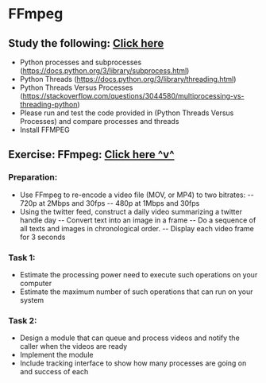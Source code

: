 # FFmpeg

## Study the following: [Click here]
- Python processes and subprocesses (https://docs.python.org/3/library/subprocess.html)
- Python Threads (https://docs.python.org/3/library/threading.html)
- Python Threads Versus Processes (https://stackoverflow.com/questions/3044580/multiprocessing-vs-threading-python)
- Please run and test the code provided in (Python Threads Versus Processes) and compare processes and threads
- Install FFMPEG

## Exercise: FFmpeg: [Click here ^v^]
### Preparation:
- Use FFmpeg to re-encode a video file (MOV, or MP4) to two bitrates:
  -- 720p at 2Mbps and 30fps
  -- 480p at 1Mbps and 30fps
- Using the twitter feed, construct a daily video summarizing a twitter handle day
  -- Convert text into an image in a frame
  -- Do a sequence of all texts and images in chronological order.
  -- Display each video frame for 3 seconds
  
### Task 1:
- Estimate the processing power need to execute such operations on your computer
- Estimate the maximum number of such operations that can run on your system

### Task 2:
- Design a module that can queue and process videos and notify the caller when the videos are ready
- Implement the module
- Include tracking interface to show how many processes are going on and success of each

[Click here]: https://github.com/BUEC500C1/video-zhangyanyu0722/tree/master/ThreadsVSProcesses
[Click here ^v^]: https://github.com/BUEC500C1/video-zhangyanyu0722/tree/master/FFmpeg
